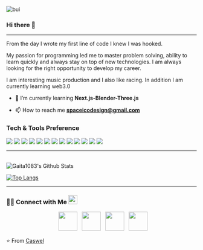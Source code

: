 ![bui](https://user-images.githubusercontent.com/121208942/226487910-8195a72d-1bbc-403a-ada2-121f10d00e83.png)


### Hi there 👋

-----

From the day I wrote my first line of code I knew I was hooked.

My passion for programming led me to master problem solving, ability to learn quickly and always stay on top of new technologies. I am always looking for the right opportunity to develop my career.

I am interesting music production and I also like racing. In addition I am currently learning web3.0


- 🌱 I’m currently learning **Next.js-Blender-Three.js**

- 📫 How to reach me **spaceicodesign@gmail.com**


### Tech & Tools Preference

<img src = "https://img.shields.io/badge/-HTML5-E34F26?style=flat&logo=html5&logoColor=white"> <img src = "https://img.shields.io/badge/-CSS3-1572B6?style=flat&logo=css3&logoColor=white">
<img src="https://img.shields.io/badge/-Bootstrap-563D7C?style=flat&logo=bootstrap&logoColor=white">
<img src="https://img.shields.io/badge/-JavaScript-eed718?style=flat&logo=javascript&logoColor=ffffff">
<img src="https://img.shields.io/badge/-Sass-cc6699?style=flat&logo=sass&logoColor=ffffff">
<img src="https://img.shields.io/badge/-React-000000?style=flat&logo=react&logoColor=00c8ff">
<img src="https://img.shields.io/badge/-MongoDB-4DB33D?style=flat&logo=mongodb&logoColor=FFFFFF">
<img src="https://img.shields.io/badge/-Express.js-787878?style=flat">
<img src="https://img.shields.io/badge/-Node.js-3C873A?style=flat&logo=Node.js&logoColor=white">
<img src="https://img.shields.io/badge/-Next.js-5A0FC8?style=flat">
<img src="http://img.shields.io/badge/-Git-F1502F?style=flat&logo=git&logoColor=FFFFFF">
<img src="http://img.shields.io/badge/-Github-000000?style=flat&logo=github&logoColor=FFFFFF">
<img src="http://img.shields.io/badge/-VS%20Code-007ACC?style=flat&logo=visual%20studio%20code&logoColor=white">


-----

<br>

<img align="center" src="https://github-readme-stats.vercel.app/api?username=Gaita1083&include_all_commits=true&count_private=true&show_icons=true&line_height=20&title_color=2E3840&icon_color=2234AE&text_color=2E3840&bg_color=f7e7ce" alt="Gaita1083's Github Stats">

</br>

[![Top Langs](https://github-readme-stats.vercel.app/api/top-langs/?username=Gaita1083&layout=compact&text_color=2E3840&bg_color=f7e7ce&title_color=2E3840)](https://github.com/Gaita1083/github-readme-stats)


-----

<h3> 🤝🏻 Connect with Me <img src="https://github.com/TheDudeThatCode/TheDudeThatCode/blob/master/Assets/Earth.gif" width="24px"> </h3>

<p align="center">
&nbsp; <a href="https://twitter.com/caswellmcduffi1" target="_blank" rel="noopener noreferrer"><img src="https://img.icons8.com/plasticine/100/000000/twitter.png" width="50" /></a>  
&nbsp; <a href="https://instagram.com/_algaita" target="_blank" rel="noopener noreferrer"><img src="https://img.icons8.com/plasticine/100/000000/instagram-new.png" width="50" /></a>  
&nbsp; <a href="https://linkedin.com/in/caswel" target="_blank" rel="noopener noreferrer"><img src="https://img.icons8.com/plasticine/100/000000/linkedin.png" width="50" /></a>
&nbsp; <a href="mailto:spaceicodesign@gmail.com" target="_blank" rel="noopener noreferrer"><img src="https://img.icons8.com/plasticine/100/000000/gmail.png"  width="50" /></a>
</p>

⭐️ From [Caswel](https://github.com/Gaita1083)

